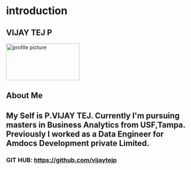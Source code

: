# introduction
## VIJAY TEJ P
<img src="https://github.com/vijaytejp/introduction/assets/144493074/5877b101-3ab9-438c-9fe5-c80ba98fc390" alt="profile picture" width="200" height="100">

## About Me
## My Self is P.VIJAY TEJ. Currently I'm pursuing masters in Business Analytics from USF,Tampa. Previously I worked as a Data Engineer for Amdocs Development private Limited.
### GIT HUB: https://github.com/vijaytejp
